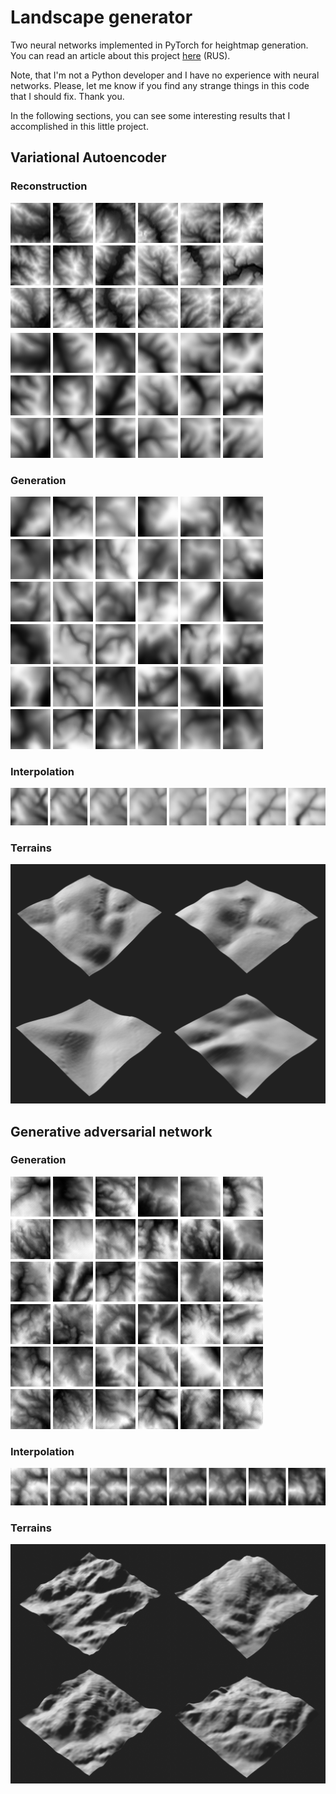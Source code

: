 # Landscape generator
Two neural networks implemented in PyTorch for heightmap generation.
You can read an article about this project [here](https://github.com/nikitakuchur/landscape-generator/blob/master/article/heightmap-generation-with-neural-networks.pdf) (RUS).

Note, that I'm not a Python developer and I have no experience with neural networks. Please, let me know if you find any strange things in this code that I should fix. Thank you.

In the following sections, you can see some interesting results that I accomplished in this little project.


## Variational Autoencoder

### Reconstruction

![VAE reconstruction](https://github.com/nikitakuchur/landscape-generator/blob/master/images/vae-reconstruction.png)

### Generation

![VAE generation](https://github.com/nikitakuchur/landscape-generator/blob/master/images/vae-generation.png)

### Interpolation

![VAE interpolation](https://github.com/nikitakuchur/landscape-generator/blob/master/images/vae-interpolation.png)

### Terrains

![VAE terrains](https://github.com/nikitakuchur/landscape-generator/blob/master/images/vae-3d.png)


## Generative adversarial network

### Generation

![GAN generation](https://github.com/nikitakuchur/landscape-generator/blob/master/images/gan-generation.png)

### Interpolation

![GAN interpolation](https://github.com/nikitakuchur/landscape-generator/blob/master/images/gan-interpolation.png)

### Terrains

![GAN terrains](https://github.com/nikitakuchur/landscape-generator/blob/master/images/gan-3d.png)
